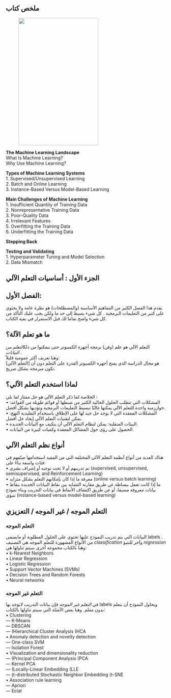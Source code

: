 
		
<h2>ملخص كتاب</h2>



<figure class="wp-block-image"><img src="https://image.ebooks.com/previews/209/209779/209779138/209779138.jpg" alt="" height="400" width="250"/></figure>



<p dir="ltr"><strong>The Machine Learning Landscape</strong><br>What Is Machine Learning?  <br>Why Use Machine Learning? </p>



<p dir="ltr"><strong>Types of Machine Learning Systems</strong><br> 1. Supervised/Unsupervised Learning<br> 2. Batch and Online Learning<br> 3. Instance-Based Versus Model-Based Learning<br></p>



<p dir="ltr"><strong>Main Challenges of Machine Learning </strong><br> 1. Insufficient Quantity of Training Data<br> 2. Nonrepresentative Training Data<br> 3. Poor-Quality Data<br> 4. Irrelevant Features <br> 5. Overfitting the Training Data <br> 6. Underfitting the Training Data</p>



<p dir="ltr"><strong>Stepping Back</strong></p>



<p dir="ltr"><strong>Testing and Validating</strong><br>1.  Hyperparameter Tuning and Model Selection<br>2. Data Mismatch</p>



<h2>الجزء الأول : أساسيات التعلم الآلي</h2>



<h2>الفصل الأول:</h2>



<p>يقدم هذا الفصل الكثير من المفاهيم الأساسية (والمصطلحات) هو نظرة عامة ولا يحتوي على كثير من التعليمات البرمجية . كل شيء بسيط إلى حد ما ولكن يجب عليك التأكد من كل شيء واضح تماما لك قبل الاستمرار في بقية الكتاب.</p>



<h2><strong>ما هو تعلم الآلة؟</strong></h2>



<p>التعلم الآلي هو علم (وفن) برمجة أجهزة الكمبيوتر حتى يتمكنوا من ذلك<em>التعلم من البيانات&nbsp;</em>. <br>وهنا تعريف أكثر عمومية قليلاً:<br>[التعلم الآلي] هو مجال الدراسة الذي يمنح أجهزة الكمبيوتر القدرة على التعلم دون أن تكون مبرمجة بشكل صريح.</p>



<h2><strong>لماذا استخدم التعلم الآلي؟</strong></h2>



<p>الخلاصة لما ذكر التعلم الآلي هو حل ممتاز لما يلي :<br>• المشكلات التي تتطلب الحلول الحالية الكثير من ضبطها أو قوائم طويلة من القواعد: خوارزمية واحدة للتعلم الآلي يمكنها غالبًا تبسيط التعليمات البرمجية وتؤديها بشكل أفضل.<br>• المشكلات المعقدة التي لا يوجد حل جيد لها على الإطلاق باستخدام التقليدية النهج: يمكن لتقنيات التعلم الآلي إيجاد حل أفضل.<br>• البيئات المتقلبة: يمكن لنظام التعلم الآلي أن يتكيف مع البيانات الجديدة.<br>• الحصول على رؤى حول المشاكل المعقدة وكميات كبيرة من البيانات.</p>



<h2><strong>أنواع نظم التعلم الآلي</strong></h2>



<p>هناك العديد من أنواع أنظمة التعلم الآلي المختلفة التي من المفيد استخدامها صنّفهم في فئات واسعة بناءً على:<br>• تم تدريبهم أو لا تحت توجيه أو إشراف بشري (supervised, unsupervised, semisupervised, and Reinforcement Learning)<br>• معرفة ما إذا كان بإمكانهم التعلم بشكل متزايد (online versus batch learning)<br>• ما إذا كانت تعمل ببساطة عن طريق مقارنة التشابه بين نقاط البيانات الجديدة بنقاط بيانات معروفة مسبقا، أو عن طريق اكتشاف الأنماط في بيانات التدريب وبناء نموذج تنبؤي (instance-based versus model-based learning)</p>



<h2><strong>التعلم الموجه / غير الموجه / التعزيزي</strong></h2>



<h3><strong>التعلم الموجه</strong></h3>



<p>البيانات التي يتم تدريب النموذج عليها تحتوي على الحلول المطلوبة أو مايسمى labels . من الأنواع المشهورة للتعلم الموجه هي التصنيف <em>classification </em>وآخر للتنبؤ <em>regression </em>وهنا بالكتاب مجموعة أخرى سيتم تناولها هي:<br>• k-Nearest Neighbors<br>• Linear Regression<br>• Logistic Regression<br>• Support Vector Machines (SVMs)<br>• Decision Trees and Random Forests<br>• Neural networks</p>



<h3>التعلم غير الموجه</h3>



<p>في <em>التعلم غير الموجه </em>فإن بيانات التدريب لايوجد بها labels ويحاول النموذج أن يتعلم بدون معلم. وهنا بعض الأمثلة التي سيتم تناولها بالكتاب:<br>• Clustering<br>— K-Means<br>— DBSCAN<br>— (Hierarchical Cluster Analysis (HCA<br>• Anomaly detection and novelty detection<br>— One-class SVM<br>— Isolation Forest<br>• Visualization and dimensionality reduction<br>— (Principal Component Analysis (PCA<br>— Kernel PCA<br>— (Locally-Linear Embedding (LLE<br>— (t-distributed Stochastic Neighbor Embedding (t-SNE<br>• Association rule learning<br>— Apriori<br>— Eclat</p>
	
